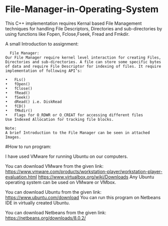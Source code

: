 # File-Manager-in-Operating-System
This C++ implementation requires Kernal based File Management techniques for handling File Descriptors, Directories and sub-directories by using functions like Fopen, Fclose,Fseek, Fread and Fmkdir.

A small Introduction to assignment:

      File Manager:
    Our File Manager require kernel level interaction for creating Files, Directories and sub-directories. A file can store some specific bytes of data and require File Descriptor for indexing of files. It require implementation of following API’s:

    •	FLs()
    •	fOpen()
    •	fClose()
    •	fRead()
    •	fSeek()
    •	dRead() i.e. DiskRead
    •	fCD()
    •	fMkdir()
    •	Flags for O_RDWR or O_CREAT for accessing different files
    Use Indexed Allocation for tracking file blocks.

    Note:
    A brief Introduction to the File Manager can be seen in attached Images.

#How to run program:

I have used VMware for running Ubuntu on our computers.

You can download VMware from the given link:
https://www.vmware.com/products/workstation-player/workstation-player-evaluation.html
https://www.virtualbox.org/wiki/Downloads
Any Ubuntu operating system can be used on VMware or VMbox.

You can download Ubuntu from the given link:
https://www.ubuntu.com/download
You can run this program on Netbeans IDE in virtually created Ubuntu.

You can download Netbeans from the given link:
https://netbeans.org/downloads/8.0.2/


